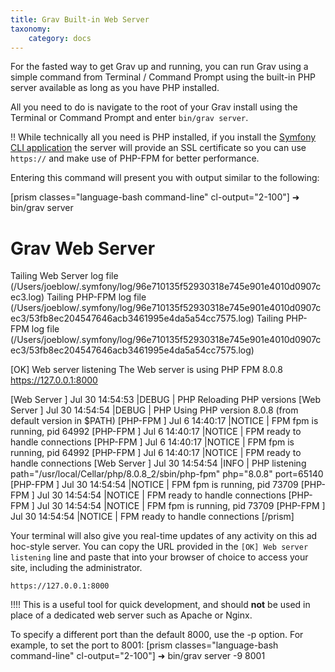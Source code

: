 ```yaml
---
title: Grav Built-in Web Server
taxonomy:
    category: docs
---
```


For the fasted way to get Grav up and running, you can run Grav using a simple command from Terminal / Command Prompt using the built-in PHP server available as long as you have PHP installed.

All you need to do is navigate to the root of your Grav install using the Terminal or Command Prompt and enter `bin/grav server`.

!! While technically all you need is PHP installed, if you install the [Symfony CLI application](https://symfony.com/download) the server will provide an SSL certificate so you can use `https://` and make use of PHP-FPM for better performance.

Entering this command will present you with output similar to the following:

[prism classes="language-bash command-line" cl-output="2-100"]
➜ bin/grav server

Grav Web Server
===============

Tailing Web Server log file (/Users/joeblow/.symfony/log/96e710135f52930318e745e901e4010d0907cec3.log)
Tailing PHP-FPM log file (/Users/joeblow/.symfony/log/96e710135f52930318e745e901e4010d0907cec3/53fb8ec204547646acb3461995e4da5a54cc7575.log)
Tailing PHP-FPM log file (/Users/joeblow/.symfony/log/96e710135f52930318e745e901e4010d0907cec3/53fb8ec204547646acb3461995e4da5a54cc7575.log)

[OK] Web server listening
The Web server is using PHP FPM 8.0.8
https://127.0.0.1:8000


[Web Server ] Jul 30 14:54:53 |DEBUG  | PHP    Reloading PHP versions
[Web Server ] Jul 30 14:54:54 |DEBUG  | PHP    Using PHP version 8.0.8 (from default version in $PATH)
[PHP-FPM    ] Jul  6 14:40:17 |NOTICE | FPM    fpm is running, pid 64992
[PHP-FPM    ] Jul  6 14:40:17 |NOTICE | FPM    ready to handle connections
[PHP-FPM    ] Jul  6 14:40:17 |NOTICE | FPM    fpm is running, pid 64992
[PHP-FPM    ] Jul  6 14:40:17 |NOTICE | FPM    ready to handle connections
[Web Server ] Jul 30 14:54:54 |INFO   | PHP    listening path="/usr/local/Cellar/php/8.0.8_2/sbin/php-fpm" php="8.0.8" port=65140
[PHP-FPM    ] Jul 30 14:54:54 |NOTICE | FPM    fpm is running, pid 73709
[PHP-FPM    ] Jul 30 14:54:54 |NOTICE | FPM    ready to handle connections
[PHP-FPM    ] Jul 30 14:54:54 |NOTICE | FPM    fpm is running, pid 73709
[PHP-FPM    ] Jul 30 14:54:54 |NOTICE | FPM    ready to handle connections
[/prism]

Your terminal will also give you real-time updates of any activity on this ad hoc-style server. You can copy the URL provided in the `[OK] Web server listening` line and paste that into your browser of choice to access your site, including the administrator.

```
https://127.0.0.1:8000
```

!!!! This is a useful tool for quick development, and should **not** be used in place of a dedicated web server such as Apache or Nginx.

To specify a different port than the default 8000, use the -p option. For example, to set the port to 8001:
[prism classes="language-bash command-line" cl-output="2-100"]
➜ bin/grav server -9 8001
